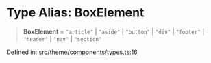 # Type Alias: BoxElement

> **BoxElement** = `"article"` \| `"aside"` \| `"button"` \| `"div"` \| `"footer"` \| `"header"` \| `"nav"` \| `"section"`

Defined in: [src/theme/components/types.ts:16](https://github.com/Nick2bad4u/Uptime-Watcher/blob/main/src/theme/components/types.ts#L16)
